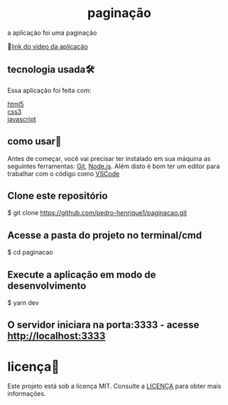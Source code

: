 <h1 align="center">paginação</h1>

<p> a aplicação foi uma paginação</p>

🔗[link do video da aplicação](https://www.youtube.com/watch?v=6-VDE3H9-WU)

## tecnologia usada🛠️

<p>Essa aplicação foi feita com:

[html5](https://developer.mozilla.org/pt-BR/docs/Web/HTML)<br>
[css3](https://developer.mozilla.org/pt-br/docs/web/css)<br>
[javascript](https://developer.mozilla.org/pt-BR/docs/Web/JavaScript/About_JavaScript)

</p>

## como usar🎉

Antes de começar, você vai precisar ter instalado em sua máquina as seguintes ferramentas:
[Git](https://git-scm.com), [Node.js](https://nodejs.org/en/).
Além disto é bom ter um editor para trabalhar com o código como [VSCode](https://code.visualstudio.com/)

## Clone este repositório

\$ git clone <https://github.com/pedro-henrique1/paginacao.git>

## Acesse a pasta do projeto no terminal/cmd

\$ cd paginacao

## Execute a aplicação em modo de desenvolvimento

\$ yarn dev

## O servidor iniciara na porta:3333 - acesse <http://localhost:3333>

# licença📝

Este projeto está sob a licença MIT. Consulte a [LICENÇA]() para obter mais informações.
